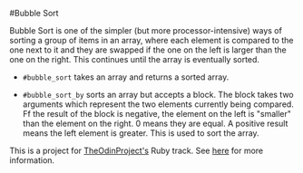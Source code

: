 #Bubble Sort

Bubble Sort is one of the simpler (but more processor-intensive) ways of sorting a group of items in an array, where each element is compared to the one next to it and they are swapped if the one on the left is larger than the one on the right. This continues until the array is eventually sorted.

* `#bubble_sort` takes an array and returns a sorted array.

* `#bubble_sort_by` sorts an array but accepts a block. The block takes two arguments which represent the two elements currently being compared. Ff the result of the block is negative, the element on the left is "smaller" than the element on the right. 0 means they are equal. A positive result means the left element is greater. This is used to sort the array.

This is a project for [TheOdinProject's](http://www.theodinproject.com) Ruby track. See [here](http://www.theodinproject.com/courses/ruby-programming/lessons/advanced-building-blocks?ref=lc-pb) for more information.

